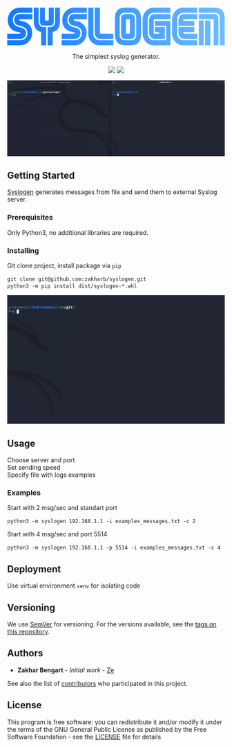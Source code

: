 <p align="center">
  <img src="logo.png" alt="animated" />
</p>

<p align="center">
  The simplest syslog generator.
</p>

<p align="center">
  <img src="https://img.shields.io/badge/version-1.1-blue" height="20"/>
  <img src="https://img.shields.io/badge/python-3.11-blue" height="20"/>
</p>

<p align="center">
  <img src="usage.gif" alt="animated" />
</p>


## Getting Started

[Syslogen](https://github.com/zakharb/syslogen) generates messages from file and send them to external Syslog server.  

### Prerequisites

Only Python3, no additional libraries are required.

### Installing

Git clone project, install package via `pip`
```
git clone git@github.com:zakharb/syslogen.git
python3 -m pip install dist/syslogen-*.whl
```
<p align="center">
  <img src="install.gif" alt="animated" />
</p>

## Usage

Choose server and port  
Set sending speed  
Specify file with logs examples  

### Examples

Start with 2 msg/sec and standart port

```
python3 -m syslogen 192.168.1.1 -i examples_messages.txt -c 2
```

Start with 4 msg/sec and port 5514
```
python3 -m syslogen 192.168.1.1 -p 5514 -i examples_messages.txt -c 4
```

## Deployment

Use virtual environment `venv` for isolating code

## Versioning

We use [SemVer](http://semver.org/) for versioning. For the versions available, see the [tags on this repository](https://github.com/zakharb/syslogen/tags). 

## Authors

* **Zakhar Bengart** - *Initial work* - [Ze](https://github.com/zakharb)

See also the list of [contributors](https://github.com/zakharb/contributors) who participated in this project.

## License

This program is free software: you can redistribute it and/or modify it under the terms of the GNU General Public License as published by the Free Software Foundation - see the [LICENSE](LICENSE) file for details

